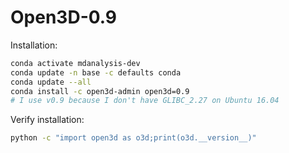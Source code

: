 # Open3D-0.9

Installation:
```bash
conda activate mdanalysis-dev
conda update -n base -c defaults conda
conda update --all
conda install -c open3d-admin open3d=0.9
# I use v0.9 because I don't have GLIBC_2.27 on Ubuntu 16.04
```

Verify installation:
```bash
python -c "import open3d as o3d;print(o3d.__version__)"
```
